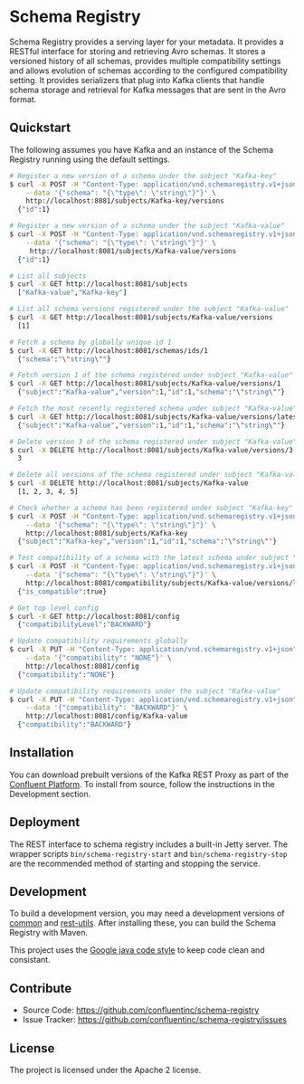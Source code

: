 Schema Registry
================

Schema Registry provides a serving layer for your metadata. It provides a
RESTful interface for storing and retrieving Avro schemas. It stores a versioned
history of all schemas, provides multiple compatibility settings and allows
evolution of schemas according to the configured compatibility setting. It
provides serializers that plug into Kafka clients that handle schema storage and
retrieval for Kafka messages that are sent in the Avro format.

Quickstart
----------

The following assumes you have Kafka and an instance of the Schema Registry running using the default settings.

```bash
# Register a new version of a schema under the subject "Kafka-key"
$ curl -X POST -H "Content-Type: application/vnd.schemaregistry.v1+json" \
    --data '{"schema": "{\"type\": \"string\"}"}' \
    http://localhost:8081/subjects/Kafka-key/versions
  {"id":1}

# Register a new version of a schema under the subject "Kafka-value"
$ curl -X POST -H "Content-Type: application/vnd.schemaregistry.v1+json" \
    --data '{"schema": "{\"type\": \"string\"}"}' \
     http://localhost:8081/subjects/Kafka-value/versions
  {"id":1}

# List all subjects
$ curl -X GET http://localhost:8081/subjects
  ["Kafka-value","Kafka-key"]

# List all schema versions registered under the subject "Kafka-value"
$ curl -X GET http://localhost:8081/subjects/Kafka-value/versions
  [1]

# Fetch a schema by globally unique id 1
$ curl -X GET http://localhost:8081/schemas/ids/1
  {"schema":"\"string\""}

# Fetch version 1 of the schema registered under subject "Kafka-value"
$ curl -X GET http://localhost:8081/subjects/Kafka-value/versions/1
  {"subject":"Kafka-value","version":1,"id":1,"schema":"\"string\""}

# Fetch the most recently registered schema under subject "Kafka-value"
$ curl -X GET http://localhost:8081/subjects/Kafka-value/versions/latest
  {"subject":"Kafka-value","version":1,"id":1,"schema":"\"string\""}

# Delete version 3 of the schema registered under subject "Kafka-value"
$ curl -X DELETE http://localhost:8081/subjects/Kafka-value/versions/3
  3

# Delete all versions of the schema registered under subject "Kafka-value"
$ curl -X DELETE http://localhost:8081/subjects/Kafka-value
  [1, 2, 3, 4, 5]

# Check whether a schema has been registered under subject "Kafka-key"
$ curl -X POST -H "Content-Type: application/vnd.schemaregistry.v1+json" \
    --data '{"schema": "{\"type\": \"string\"}"}' \
    http://localhost:8081/subjects/Kafka-key
  {"subject":"Kafka-key","version":1,"id":1,"schema":"\"string\""}

# Test compatibility of a schema with the latest schema under subject "Kafka-value"
$ curl -X POST -H "Content-Type: application/vnd.schemaregistry.v1+json" \
    --data '{"schema": "{\"type\": \"string\"}"}' \
    http://localhost:8081/compatibility/subjects/Kafka-value/versions/latest
  {"is_compatible":true}

# Get top level config
$ curl -X GET http://localhost:8081/config
  {"compatibilityLevel":"BACKWARD"}

# Update compatibility requirements globally
$ curl -X PUT -H "Content-Type: application/vnd.schemaregistry.v1+json" \
    --data '{"compatibility": "NONE"}' \
    http://localhost:8081/config
  {"compatibility":"NONE"}

# Update compatibility requirements under the subject "Kafka-value"
$ curl -X PUT -H "Content-Type: application/vnd.schemaregistry.v1+json" \
    --data '{"compatibility": "BACKWARD"}' \
    http://localhost:8081/config/Kafka-value
  {"compatibility":"BACKWARD"}
```

Installation
------------

You can download prebuilt versions of the Kafka REST Proxy as part of the
[Confluent Platform](https://www.confluent.io/download/). To install from source,
follow the instructions in the Development section.

Deployment
----------

The REST interface to schema registry includes a built-in Jetty server. The
wrapper scripts ``bin/schema-registry-start`` and ``bin/schema-registry-stop``
are the recommended method of starting and stopping the service.

Development
-----------

To build a development version, you may need a development versions of
[common](https://github.com/confluentinc/common) and
[rest-utils](https://github.com/confluentinc/rest-utils).  After
installing these, you can build the Schema Registry
with Maven.

This project uses the [Google java code style](https://google.github.io/styleguide/javaguide.html)
to keep code clean and consistant.

Contribute
----------

- Source Code: https://github.com/confluentinc/schema-registry
- Issue Tracker: https://github.com/confluentinc/schema-registry/issues

License
-------

The project is licensed under the Apache 2 license.
